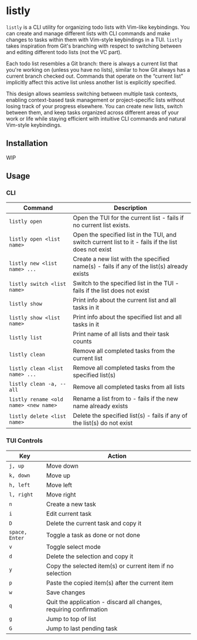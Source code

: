 # listly

`listly` is a CLI utility for organizing todo lists with Vim-like keybindings. You can create and manage different lists with CLI commands and make changes to tasks within them with Vim-style keybindings in a TUI. `listly` takes inspiration from Git's branching with respect to switching between and editing different todo lists (not the VC part).

Each todo list resembles a Git branch: there is always a current list that you're working on (unless you have no lists), similar to how Git always has a current branch checked out. Commands that operate on the “current list” implicitly affect this active list unless another list is explicitly specified.

This design allows seamless switching between multiple task contexts, enabling context-based task management or project-specific lists without losing track of your progress elsewhere. You can create new lists, switch between them, and keep tasks organized across different areas of your work or life while staying efficient with intuitive CLI commands and natural Vim-style keybindings.

## Installation

WIP

## Usage

### CLI

| Command                               | Description                                                                                          |
| ------------------------------------- | ---------------------------------------------------------------------------------------------------- |
| `listly open`                         | Open the TUI for the current list - fails if no current list exists.                                 |
| `listly open <list name>`             | Open the specified list in the TUI, and switch current list to it - fails if the list does not exist |
| `listly new <list name> ...`          | Create a new list with the specified name(s) - fails if any of the list(s) already exists            |
| `listly switch <list name>`           | Switch to the specified list in the TUI - fails if the list does not exist                           |
| `listly show`                         | Print info about the current list and all tasks in it                                                |
| `listly show <list name>`             | Print info about the specified list and all tasks in it                                              |
| `listly list`                         | Print name of all lists and their task counts                                                        |
| `listly clean`                        | Remove all completed tasks from the current list                                                     |
| `listly clean <list name> ...`        | Remove all completed tasks from the specified list(s)                                                |
| `listly clean -a, --all`              | Remove all completed tasks from all lists                                                            |
| `listly rename <old name> <new name>` | Rename a list from <old name> to <new name> - fails if the new name already exists                   |
| `listly delete <list name>`           | Delete the specified list(s) - fails if any of the list(s) do not exist                              |

### TUI Controls

| Key            | Action                                                             |
| -------------- | ------------------------------------------------------------------ |
| `j, up`        | Move down                                                          |
| `k, down`      | Move up                                                            |
| `h, left`      | Move left                                                          |
| `l, right`     | Move right                                                         |
| `n`            | Create a new task                                                  |
| `i`            | Edit current task                                                  |
| `D`            | Delete the current task and copy it                                |
| `space, Enter` | Toggle a task as done or not done                                  |
| `v`            | Toggle select mode                                                 |
| `d`            | Delete the selection and copy it                                   |
| `y`            | Copy the selected item(s) or current item if no selection          |
| `p`            | Paste the copied item(s) after the current item                    |
| `w`            | Save changes                                                       |
| `q`            | Quit the application - discard all changes, requiring confirmation |
| `g`            | Jump to top of list                                                |
| `G`            | Jump to last pending task                                          |
